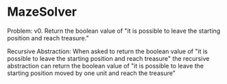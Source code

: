 # MazeSolver

Problem: 
v0. Return the boolean value of "it is possible to leave the starting position and reach treasure."

Recursive Abstraction:
When asked to 
  return the boolean value of "it is possible to leave the starting position and reach treasure"
the recursive abstraction can 
  return the boolean value of "it is possible to leave the starting position moved by one unit and reach the treasure"
